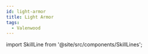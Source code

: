 ```yaml
---
id: light-armor
title: Light Armor
tags:
  - Valenwood
---
```

import SkillLine from '@site/src/components/SkillLines';

